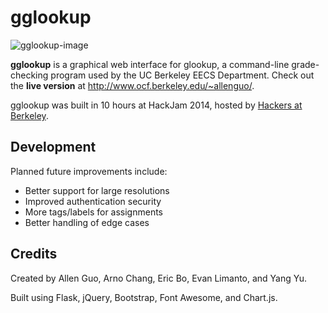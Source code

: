 gglookup
========

![gglookup-image](http://cl.ly/image/1w371D1J0g3R/Screen%20Shot%202014-09-28%20at%201.49.02%20AM.png)

**gglookup** is a graphical web interface for glookup, a command-line grade-checking program used by the UC Berkeley EECS Department. Check out the **live version** at http://www.ocf.berkeley.edu/~allenguo/.

gglookup was built in 10 hours at HackJam 2014, hosted by [Hackers at Berkeley](http://hackersatberkeley.com).

Development
-----------

Planned future improvements include:
* Better support for large resolutions
* Improved authentication security
* More tags/labels for assignments
* Better handling of edge cases

Credits
-------

Created by Allen Guo, Arno Chang, Eric Bo, Evan Limanto, and Yang Yu.

Built using Flask, jQuery, Bootstrap, Font Awesome, and Chart.js.
